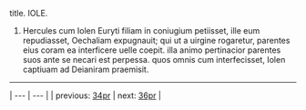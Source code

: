 title. IOLE.



1. Hercules cum Iolen Euryti filiam in coniugium petiisset, ille eum repudiasset, Oechaliam expugnauit; qui ut a uirgine rogaretur, parentes eius coram ea interficere uelle coepit. illa animo pertinacior parentes suos ante se necari est perpessa. quos omnis cum interfecisset, Iolen captiuam ad Deianiram praemisit.



---

| --- | --- |
| previous: [34pr](../34pr/) | next: [36pr](../36pr/) |